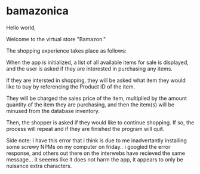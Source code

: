 # bamazonica

Hello world,

Welcome to the virtual store "Bamazon."

The shopping experience takes place as follows:

When the app is initialized, a list of all available items for sale is displayed, and the user is asked if they are interested in purchasing any items.  

If they are intersted in shopping, they will be asked what item they would like to buy by referencing the Product ID of the item.  

They will be charged the sales price of the item, multiplied by the amount quantity of the item they are purchasing, and then the item(s) will be minused from the database inventory.

Then, the shopper is asked if they would like to continue shopping.  If so, the process will repeat and if they are finished the program will quit.  

Side note: I have this error that i think is due to me inadvertantly installing some screwy NPMs on my computer on friday.. i googled the error response, and others out there on the interwebs have recieved the same message... it seeems like it does not harm the app, it appears to only be nuisance extra characters.


